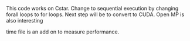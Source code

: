 This code works on Cstar. 
Change to sequential execution by changing forall loops to for loops.
Next step will be to convert to CUDA. Open MP is also interesting

time file is an add on to measure performance.
